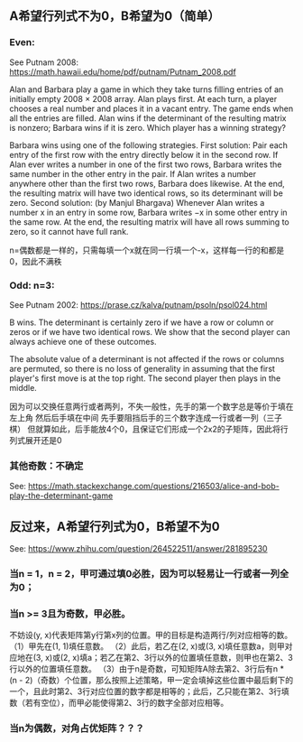 ## A希望行列式不为0，B希望为0（简单）

### Even:

See Putnam 2008: https://math.hawaii.edu/home/pdf/putnam/Putnam_2008.pdf

Alan and Barbara play a game in which they take turns filling entries of an initially empty 2008 × 2008 array.
Alan plays first. At each turn, a player chooses a real number and places it in a vacant entry. The game ends when all the entries are filled. Alan wins if the determinant of the resulting matrix is nonzero; Barbara wins if it is zero. Which player has a winning strategy?

Barbara wins using one of the following strategies.
First solution: Pair each entry of the first row with the entry directly below it in the second row. If Alan ever writes a number in one of the first two rows, Barbara
writes the same number in the other entry in the pair. If Alan writes a number anywhere other than the first two rows, Barbara does likewise. At the end, the resulting matrix will have two identical rows, so its determinant will be zero.
Second solution: (by Manjul Bhargava) Whenever Alan writes a number x in an entry in some row, Barbara writes −x in some other entry in the same row. At the end, the resulting matrix will have all rows summing to zero, so it cannot have full rank.

n=偶数都是一样的，只需每填一个x就在同一行填一个-x，这样每一行的和都是0，因此不满秩

### Odd: n=3:

See Putnam 2002: https://prase.cz/kalva/putnam/psoln/psol024.html

B wins. The determinant is certainly zero if we have a row or column or zeros or if we have two identical rows. We show that the second player can always achieve one of these outcomes.

The absolute value of a determinant is not affected if the rows or columns are permuted, so there is no loss of generality in assuming that the first player's first move is at the top right. The second player then plays in the middle.

因为可以交换任意两行或者两列，不失一般性，先手的第一个数字总是等价于填在左上角
然后后手填在中间
先手要阻挡后手的三个数字连成一行或者一列（三子棋）
但就算如此，后手能放4个0，且保证它们形成一个2x2的子矩阵，因此将行列式展开还是0

### 其他奇数：不确定

See: https://math.stackexchange.com/questions/216503/alice-and-bob-play-the-determinant-game



## 反过来，A希望行列式为0，B希望不为0

See: https://www.zhihu.com/question/264522511/answer/281895230

### 当n = 1，n = 2，甲可通过填0必胜，因为可以轻易让一行或者一列全为0；

### 当n >= 3且为奇数，甲必胜。
不妨设(y, x)代表矩阵第y行第x列的位置。甲的目标是构造两行/列对应相等的数。
（1）甲先在(1, 1)填任意数。
（2）此后，若乙在(2, x)或(3, x)填任意数a，则甲对应地在(3, x)或(2, x)填a；若乙在第2、3行以外的位置填任意数，则甲也在第2、3行以外的位置填任意数。
（3）由于n是奇数，可知矩阵A除去第2、3行后有n * (n - 2)（奇数）个位置，那么按照上述策略，甲一定会填掉这些位置中最后剩下的一个，且此时第2、3行对应位置的数字都是相等的；此后，乙只能在第2、3行填数（若有空位），而甲必能使得第2、3行的数字全部对应相等。

### 当n为偶数，对角占优矩阵？？？
